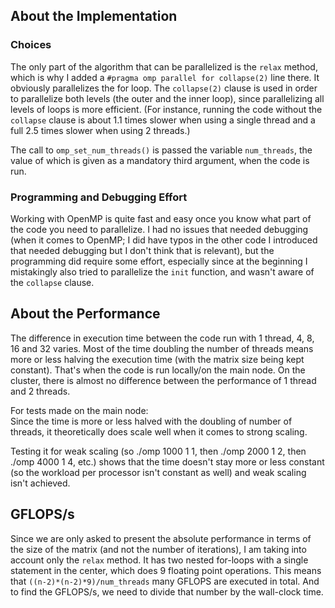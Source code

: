 ## About the Implementation
### Choices
The only part of the algorithm that can be parallelized is the `relax` method, which is why I added a 
`#pragma omp parallel for collapse(2)` line there. It obviously parallelizes the for loop. The `collapse(2)` 
clause is used in order to parallelize both levels (the outer and the inner loop), since parallelizing all levels
of loops is more efficient. (For instance, running the code without the `collapse` clause is about 1.1
times slower when using a single thread and a full 2.5 times slower when using 2 threads.)

The call to `omp_set_num_threads()` is passed the variable `num_threads`, the value of which is given as a 
mandatory third argument, when the code is run.

### Programming and Debugging Effort
Working with OpenMP is quite fast and easy once you know what part of the code you need to parallelize. I had
no issues that needed debugging (when it comes to OpenMP; I did have typos in the other code I introduced that
needed debugging but I don't think that is relevant), but the programming did require some effort, especially
since at the beginning I mistakingly also tried to parallelize the `init` function, and wasn't aware of the 
`collapse` clause.

## About the Performance
The difference in execution time between the code run with 1 thread, 4, 8, 16 and 32 varies. Most of the time 
doubling the number of threads means more or less halving the execution time (with the matrix size being kept
constant). That's when the code is run locally/on the main node. On the cluster, there is almost no 
difference between the performance of 1 thread and 2 threads.

For tests made on the main node:   
Since the time is more or less halved with the doubling of number of threads, it theoretically does scale well
when it comes to strong scaling. 

Testing it for weak scaling (so ./omp 1000 1 1, then ./omp 2000 1 2, then ./omp 4000 1 4, etc.) shows that 
the time doesn't stay more or less constant (so the workload per processor isn't constant as well) and weak
scaling isn't achieved.

## GFLOPS/s
Since we are only asked to present the absolute performance in terms of the size of the matrix (and not the number
of iterations), I am taking into account only the `relax` method. It has two nested for-loops with a single statement
in the center, which does 9 floating point operations. This means that `((n-2)*(n-2)*9)/num_threads` many GFLOPS are
executed in total. And to find the GFLOPS/s, we need to divide that number by the wall-clock time.
